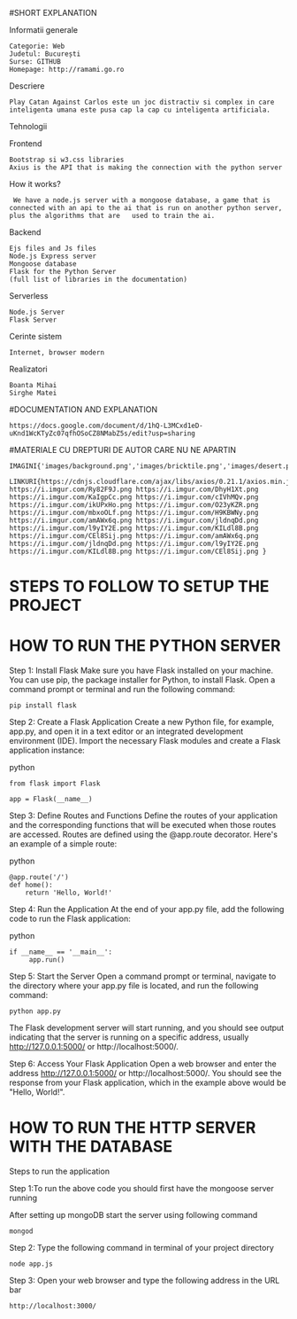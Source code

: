 #SHORT EXPLANATION

Informatii generale

    Categorie: Web
    Judetul: București
    Surse: GITHUB
    Homepage: http://ramami.go.ro

Descriere

    Play Catan Against Carlos este un joc distractiv si complex in care inteligenta umana este pusa cap la cap cu inteligenta artificiala.

Tehnologii

Frontend

    Bootstrap si w3.css libraries
    Axius is the API that is making the connection with the python server

How it works?

     We have a node.js server with a mongoose database, a game that is connected with an api to the ai that is run on another python server, plus the algorithms that are   used to train the ai.

Backend

    Ejs files and Js files
    Node.js Express server 
    Mongoose database
    Flask for the Python Server
    (full list of libraries in the documentation)

Serverless

    Node.js Server
    Flask Server

Cerinte sistem

    Internet, browser modern

Realizatori

    Boanta Mihai 
    Sirghe Matei
 
#DOCUMENTATION AND EXPLANATION

    https://docs.google.com/document/d/1hQ-L3MCxd1eD-uKnd1WcKTyZc07qfhOSoCZ8NMabZ5s/edit?usp=sharing

#MATERIALE CU DREPTURI DE AUTOR CARE NU NE APARTIN

    IMAGINI{'images/background.png','images/bricktile.png','images/desert.png','images/graintile.png','images/hexagon.png','images/oretile.png','images/player.png','images/rolling_dice.gif','images/spotlight.png','images/woodtile.png','images/wooltile.png',}
  
    LINKURI{https://cdnjs.cloudflare.com/ajax/libs/axios/0.21.1/axios.min.js https://i.imgur.com/Ry82F9J.png https://i.imgur.com/DhyH1Xt.png https://i.imgur.com/KaIgpCc.png https://i.imgur.com/cIVhMQv.png https://i.imgur.com/ikUPxHo.png https://i.imgur.com/O23yKZR.png https://i.imgur.com/mbxoOLf.png https://i.imgur.com/H9KBWNy.png https://i.imgur.com/amAWx6q.png https://i.imgur.com/jldnqDd.png https://i.imgur.com/l9yIY2E.png https://i.imgur.com/KILdl8B.png https://i.imgur.com/CEl8Sij.png https://i.imgur.com/amAWx6q.png https://i.imgur.com/jldnqDd.png https://i.imgur.com/l9yIY2E.png https://i.imgur.com/KILdl8B.png https://i.imgur.com/CEl8Sij.png }

# STEPS TO FOLLOW TO SETUP THE PROJECT
# HOW TO RUN THE PYTHON SERVER
Step 1: Install Flask
Make sure you have Flask installed on your machine. You can use pip, the package installer for Python, to install Flask. Open a command prompt or terminal and run the following command:

    pip install flask

Step 2: Create a Flask Application
Create a new Python file, for example, app.py, and open it in a text editor or an integrated development environment (IDE). Import the necessary Flask modules and create a Flask application instance:

python

    from flask import Flask

    app = Flask(__name__)

Step 3: Define Routes and Functions
Define the routes of your application and the corresponding functions that will be executed when those routes are accessed. Routes are defined using the @app.route decorator. Here's an example of a simple route:

python

    @app.route('/')
    def home():
        return 'Hello, World!'

Step 4: Run the Application
At the end of your app.py file, add the following code to run the Flask application:

python

    if __name__ == '__main__':
         app.run()

Step 5: Start the Server
Open a command prompt or terminal, navigate to the directory where your app.py file is located, and run the following command:

    python app.py

The Flask development server will start running, and you should see output indicating that the server is running on a specific address, usually http://127.0.0.1:5000/ or http://localhost:5000/.

Step 6: Access Your Flask Application
Open a web browser and enter the address http://127.0.0.1:5000/ or http://localhost:5000/. You should see the response from your Flask application, which in the example above would be "Hello, World!".

# HOW TO RUN THE HTTP SERVER WITH THE DATABASE
Steps to run the application

Step 1:To run the above code you should first have the mongoose server running

After setting up mongoDB start the server using following command

    mongod

Step 2: Type the following command in terminal of your project directory

    node app.js

Step 3: Open your web browser and type the following address in the URL bar

    http://localhost:3000/
